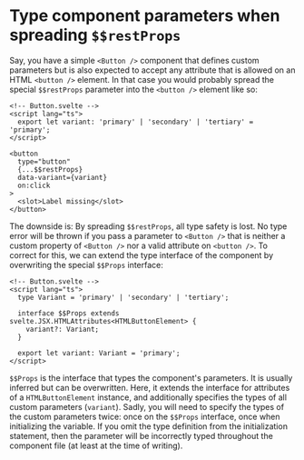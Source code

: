 # Type component parameters when spreading `$$restProps`

Say, you have a simple `<Button />` component that defines custom parameters but is also expected to accept any attribute that is allowed on an HTML `<button />` element. In that case you would probably spread the special `$$restProps` parameter into the `<button />` element like so:

```svelte
<!-- Button.svelte -->
<script lang="ts">
  export let variant: 'primary' | 'secondary' | 'tertiary' = 'primary';
</script>

<button
  type="button"
  {...$$restProps}
  data-variant={variant}
  on:click
>
  <slot>Label missing</slot>
</button>
```

The downside is: By spreading `$$restProps`, all type safety is lost. No type error will be thrown if you pass a parameter to `<Button />` that is neither a custom property of `<Button />` nor a valid attribute on `<button />`. To correct for this, we can extend the type interface of the component by overwriting the special `$$Props` interface:

```svelte
<!-- Button.svelte -->
<script lang="ts">
  type Variant = 'primary' | 'secondary' | 'tertiary';

  interface $$Props extends svelte.JSX.HTMLAttributes<HTMLButtonElement> {
    variant?: Variant;
  }

  export let variant: Variant = 'primary';
</script>
```

`$$Props` is the interface that types the component's parameters. It is usually inferred but can be overwritten. Here, it extends the interface for attributes of a `HTMLButtonElement` instance, and additionally specifies the types of all custom parameters (`variant`). Sadly, you will need to specify the types of the custom parameters twice: once on the `$$Props` interface, once when initializing the variable. If you omit the type definition from the initialization statement, then the parameter will be incorrectly typed throughout the component file (at least at the time of writing).
